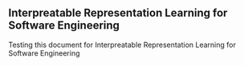 ## Interpreatable Representation Learning for Software Engineering
Testing this document for Interpreatable Representation Learning for Software Engineering
